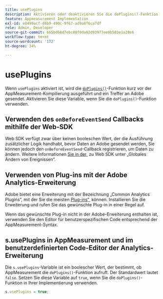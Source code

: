 ```yaml
---
title: usePlugins
description: Aktivieren oder deaktivieren Sie die doPlugins()-Funktion.
feature: Appmeasurement Implementation
exl-id: e8499acf-d8b9-490c-9f67-ad9a8f6ca7df
role: Admin, Developer
source-git-commit: 665bd68d7ebc08f0da02d93977ee0b583e1a28e6
workflow-type: tm+mt
source-wordcount: '172'
ht-degree: 34%

---
```


# usePlugins

Wenn `usePlugins` aktiviert ist, wird die [`doPlugins()`](../functions/doplugins.md)-Funktion kurz vor der AppMeasurement-Kompilierung ausgeführt und ein Treffer an Adobe gesendet. Aktivieren Sie diese Variable, wenn Sie die `doPlugins()`-Funktion verwenden.

## Verwenden des `onBeforeEventSend` Callbacks mithilfe der Web-SDK

Web SDK verfügt zwar über keinen booleschen Wert, der die Ausführung zusätzlicher Logik handhabt, bevor Daten an Adobe gesendet werden, Sie können jedoch den `onBeforeEventSend`-Callback registrieren, um Daten zu ändern. Weitere Informationen [&#x200B; Sie in der &#x200B;](https://experienceleague.adobe.com/docs/experience-platform/edge/fundamentals/tracking-events.html#modifying-events-globally) zu Web SDK unter „Globales Ändern von Ereignissen“.

## Verwenden von Plug-ins mit der Adobe Analytics-Erweiterung

Adobe bietet eine Erweiterung mit der Bezeichnung „Common Analytics Plugins“, mit der Sie die meisten [Plug-ins“ &#x200B;](../plugins/impl-plugins.md) können. Installieren Sie die Erweiterung und rufen Sie das gewünschte Plug-in in einer Regel auf.

Wenn das gewünschte Plug-in nicht in der Adobe-Erweiterung enthalten ist, verwenden Sie den Editor für benutzerspezifischen Code entsprechend der AppMeasurement-Syntax.

## s.usePlugins in AppMeasurement und im benutzerdefinierten Code-Editor der Analytics-Erweiterung

Die `s.usePlugins`-Variable ist ein boolescher Wert, der bestimmt, ob AppMeasurement die `doPlugins()`-Funktion aufruft. Der Standardwert lautet `false`. Setzen Sie diese Variable auf `true`, wenn Sie die `doPlugins()`-Funktion in Ihrer Implementierung verwenden.

```js
s.usePlugins = true;
```
